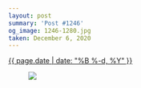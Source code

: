 ```yaml
---
layout: post
summary: 'Post #1246'
og_image: 1246-1280.jpg
taken: December 6, 2020
---
```


<div class="post">
 <time>
  <a href="/1246">
   {{ page.date | date: "%B %-d, %Y" }}
  </a>
 </time>
 <a href="/1246">
  <figure data-taken="12/6/2020">
   <img sizes="(min-width: 700px) 50vw, calc(100vw - 2rem)" src="{{ site.assets_url }}/1246-640.jpg" srcset="{{ site.assets_url }}/1246-320.jpg 320w, {{ site.assets_url }}/1246-640.jpg 640w, {{ site.assets_url }}/1246-960.jpg 960w, {{ site.assets_url }}/1246-1280.jpg 1280w"/>
  </figure>
 </a>
</div>
